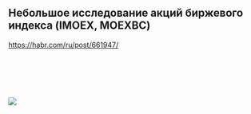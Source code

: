 ## Небольшое исследование акций биржевого индекса (IMOEX, MOEXBC)

https://habr.com/ru/post/661947/

<br/><br/>
---
[![](https://habrastorage.org/webt/gz/gc/i6/gzgci6pivvdnk-gmj-kepml5q9y.gif)](https://yoomoney.ru/to/4100117863420642)
